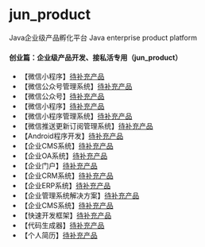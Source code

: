 # jun_product
Java企业级产品孵化平台 Java enterprise product platform

#### 创业篇：企业级产品开发、接私活专用（jun_product）
- 【微信小程序】[待补充产品](https://github.com/wujun728/jun_product)
- 【微信公众号管理系统】[待补充产品](https://github.com/wujun728/jun_product)
- 【微信公众号】[待补充产品](https://github.com/wujun728/jun_product)
- 【微信小程序】[待补充产品](https://github.com/wujun728/jun_product)
- 【微信小程序管理系统】[待补充产品](https://github.com/wujun728/jun_product)
- 【微信推送更新订阅管理系统】[待补充产品](https://github.com/wujun728/jun_product)
- 【Android程序开发】[待补充产品](https://github.com/wujun728/jun_product)
- 【企业CMS系统】[待补充产品](https://github.com/wujun728/jun_product)
- 【企业OA系统】[待补充产品](https://github.com/wujun728/jun_product)
- 【企业门户】[待补充产品](https://github.com/wujun728/jun_product)
- 【企业CRM系统】[待补充产品](https://github.com/wujun728/jun_product)
- 【企业ERP系统】[待补充产品](https://github.com/wujun728/jun_product)
- 【企业管理系统解决方案】[待补充产品](https://github.com/wujun728/jun_product)
- 【企业CMS系统】[待补充产品](https://github.com/wujun728/jun_product)
- 【快速开发框架】[待补充产品](https://github.com/wujun728/jun_product)
- 【代码生成器】[待补充产品](https://github.com/wujun728/jun_product)
- 【个人简历】[待补充产品](https://github.com/wujun728/jun_product)
